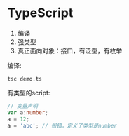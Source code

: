 # TypeScript

1. 编译
2. 强类型
3. 真正面向对象：接口，有泛型，有枚举

编译:

```shell
tsc demo.ts
```

有类型的script:

```typescript
// 变量声明
var a:number;
a = 12;
a = 'abc'; // 报错，定义了类型是number
```

